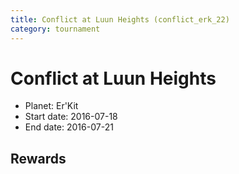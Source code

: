 ```yaml
---
title: Conflict at Luun Heights (conflict_erk_22)
category: tournament
---
```

# Conflict at Luun Heights

  * Planet: Er'Kit
  * Start date: 2016-07-18
  * End date: 2016-07-21

## Rewards

